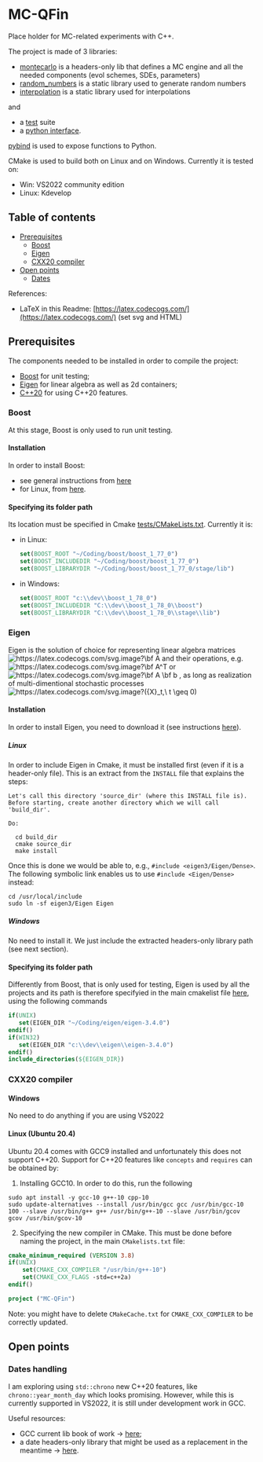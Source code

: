 # MC-QFin
Place holder for MC-related experiments with C++.

The project is made of 3 libraries:
- [montecarlo](/montecarlo) is a headers-only lib that defines a MC engine and all the needed components (evol schemes, SDEs, parameters)
- [random_numbers](/random_number) is a static library used to generate random numbers
- [interpolation](/interpolation) is a static library used for interpolations

and 
- a [test](/tests) suite
- a [python interface](/python_interface). 
 
[pybind](https://pybind11.readthedocs.io/en/latest/) is used to expose functions to Python.

CMake is used to build both on Linux and on Windows.
Currently it is tested on: 
- Win: VS2022 community edition 
- Linux: Kdevelop

## Table of contents
- [Prerequisites](#prerequisites)
  - [Boost](#boost)
  - [Eigen](#eigen)
  - [CXX20 compiler](#cxx20-compiler)
- [Open points](#open-points)
  - [Dates](#dates-handling)

References:
- LaTeX in this Readme: [https://latex.codecogs.com/](https://latex.codecogs.com/) (set svg and HTML)

## Prerequisites
The components needed to be installed in order to compile the project:
-  [Boost](#boost) for unit testing;
-  [Eigen](#eigen) for linear algebra as well as 2d containers;
-  [C++20](#cxx20-compiler) for using C++20 features.


### Boost
At this stage, Boost is only used to run unit testing.

#### Installation
In order to install Boost:
- see general instructions  from [here](https://www.boost.org/)
- for Linux, from [here](https://www.boost.org/doc/libs/1_62_0/more/getting_started/unix-variants.html).

#### Specifying its folder path
Its location must be specified in Cmake [tests/CMakeLists.txt](tests/CMakeLists.txt). Currently it is:
- in Linux: 
  ```cmake
  set(BOOST_ROOT "~/Coding/boost/boost_1_77_0")
  set(BOOST_INCLUDEDIR "~/Coding/boost/boost_1_77_0")
  set(BOOST_LIBRARYDIR "~/Coding/boost/boost_1_77_0/stage/lib")
  ```
- in Windows:
  ```cmake
  set(BOOST_ROOT "c:\\dev\\boost_1_78_0")
  set(BOOST_INCLUDEDIR "C:\\dev\\boost_1_78_0\\boost")
  set(BOOST_LIBRARYDIR "C:\\dev\\boost_1_78_0\\stage\\lib")
  ```
 ### Eigen
Eigen is the solution of choice for representing linear algebra matrices
<img src="https://latex.codecogs.com/svg.image?\bf&space;A&space;&space;" title="https://latex.codecogs.com/svg.image?\bf A " />
and their operations, e.g. 
<img src="https://latex.codecogs.com/svg.image?\bf&space;A^T&space;&space;" title="https://latex.codecogs.com/svg.image?\bf A^T " /> 
or 
<img src="https://latex.codecogs.com/svg.image?\bf&space;A&space;\bf&space;b&space;&space;" title="https://latex.codecogs.com/svg.image?\bf A \bf b " />
, as long as realization of multi-dimentional stochastic processes 
<img src="https://latex.codecogs.com/svg.image?({X}_t,\&space;t&space;\geq&space;0)&space;&space;" title="https://latex.codecogs.com/svg.image?({X}_t,\ t \geq 0) " />
 
#### Installation
In order to install Eigen, you need to download it (see instructions [here](http://eigen.tuxfamily.org/index.php?title=Main_Page#Download)). 

##### Linux
In order to include Eigen in Cmake, it must be installed first (even if it is a header-only file).
This is an extract from the `INSTALL` file that explains the steps:
```
Let's call this directory 'source_dir' (where this INSTALL file is).
Before starting, create another directory which we will call 'build_dir'.

Do:

  cd build_dir
  cmake source_dir
  make install
 ```
 Once this is done we would be able to, e.g., `#include <eigen3/Eigen/Dense>`. 
 The following symbolic link enables us to use `#include <Eigen/Dense>` instead:
 ```
 cd /usr/local/include
sudo ln -sf eigen3/Eigen Eigen
 ```
 ##### Windows
No need to install it. We just include the extracted headers-only library path (see next section).
 #### Specifying its folder path
 Differently from Boost, that is only used for testing, Eigen is used by all the projects and its path is therefore specifyied in the main cmakelist file [here](CMakeLists.txt), using the following commands
 ```cmake
if(UNIX)
    set(EIGEN_DIR "~/Coding/eigen/eigen-3.4.0")
endif()
if(WIN32)
    set(EIGEN_DIR "c:\\dev\\eigen\\eigen-3.4.0")
endif()
include_directories(${EIGEN_DIR})
 ```
### CXX20 compiler
#### Windows
No need to do anything if you are using VS2022
#### Linux (Ubuntu 20.4)
Ubuntu 20.4 comes with GCC9 installed and unfortunately this does not support C++20.
Support for C++20 features like `concepts` and `requires` can be obtained by:
1. Installing GCC10. In order to do this, run the following
```unix
sudo apt install -y gcc-10 g++-10 cpp-10
sudo update-alternatives --install /usr/bin/gcc gcc /usr/bin/gcc-10 100 --slave /usr/bin/g++ g++ /usr/bin/g++-10 --slave /usr/bin/gcov gcov /usr/bin/gcov-10
```
2. Specifying the new compiler in CMake. This must be done before naming the project, in the main `CMakelists.txt` file:
```cmake
cmake_minimum_required (VERSION 3.8)
if(UNIX)
    set(CMAKE_CXX_COMPILER "/usr/bin/g++-10") 
    set(CMAKE_CXX_FLAGS -std=c++2a)
endif()

project ("MC-QFin")
```

Note: you might have to delete `CMakeCache.txt` for `CMAKE_CXX_COMPILER` to be correctly updated.

## Open points
### Dates handling
I am exploring using `std::chrono` new C++20 features, like `chrono::year_month_day` which looks promising.
However, while this is currently supported in VS2022, it is still under development work in GCC.

Useful resources:
- GCC current lib book of work -> [here](https://gcc.gnu.org/onlinedocs/libstdc++/manual/status.html#status.iso.2020);
- a date headers-only library that might be used as a replacement in the meantime -> [here](https://github.com/HowardHinnant/date).


